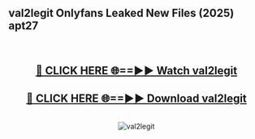 <h2>val2legit Onlyfans Leaked New Files (2025) apt27</h2>
<br>
<div align="center">
<h2><a href="https://mediafiles.top/val2legit&ref=git" rel="nofollow">🔴 CLICK HERE 🌐==►► Watch val2legit</a></h2>
<h2><a href="https://mediafiles.top/val2legit&ref=git" rel="nofollow">🔴 CLICK HERE 🌐==►► Download val2legit</a></h2>
<br>
<a href="https://mediafiles.top/val2legit&ref=git" rel="nofollow" data-target="animated-image.originalLink"><img src="https://i.ibb.co.com/xMMVF88/686577567.gif" alt="val2legit" style="max-width: 100%; display: inline-block;" data-target="animated-image.originalImage"></a>
</div>
<br>
<br>